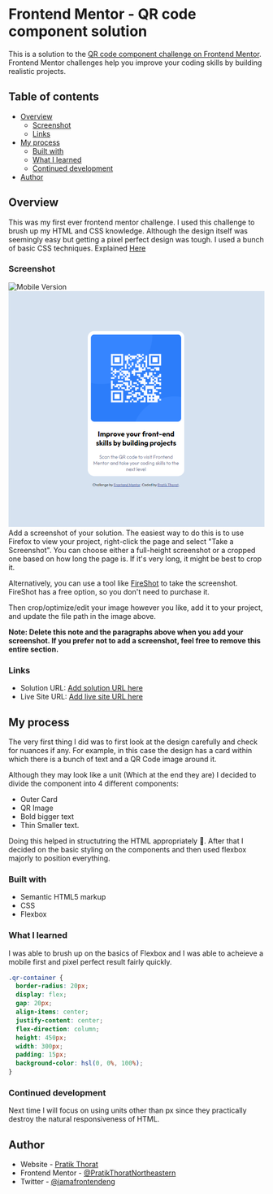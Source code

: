 # Frontend Mentor - QR code component solution

This is a solution to the [QR code component challenge on Frontend Mentor](https://www.frontendmentor.io/challenges/qr-code-component-iux_sIO_H). Frontend Mentor challenges help you improve your coding skills by building realistic projects.

## Table of contents

- [Overview](#overview)
  - [Screenshot](#screenshot)
  - [Links](#links)
- [My process](#my-process)
  - [Built with](#built-with)
  - [What I learned](#what-i-learned)
  - [Continued development](#continued-development)
- [Author](#author)

## Overview

This was my first ever frontend mentor challenge. I used this challenge to brush up my HTML and CSS knowledge. Although the design itself was seemingly easy but getting a pixel perfect design was tough. I used a bunch of basic CSS techniques. Explained [Here](#my-process)

### Screenshot

![Mobile Version](./screenshots/Mobile_Screenshot.png.jpg)
![Desktop Version](./screenshots/Desktop_Screenshot.png)
Add a screenshot of your solution. The easiest way to do this is to use Firefox to view your project, right-click the page and select "Take a Screenshot". You can choose either a full-height screenshot or a cropped one based on how long the page is. If it's very long, it might be best to crop it.

Alternatively, you can use a tool like [FireShot](https://getfireshot.com/) to take the screenshot. FireShot has a free option, so you don't need to purchase it.

Then crop/optimize/edit your image however you like, add it to your project, and update the file path in the image above.

**Note: Delete this note and the paragraphs above when you add your screenshot. If you prefer not to add a screenshot, feel free to remove this entire section.**

### Links

- Solution URL: [Add solution URL here](https://your-solution-url.com)
- Live Site URL: [Add live site URL here](https://your-live-site-url.com)

## My process

The very first thing I did was to first look at the design carefully and check for nuances if any. For example, in this case the design has a card within which there is a bunch of text and a QR Code image around it.

Although they may look like a unit (Which at the end they are) I decided to divide the component into 4 different components:

- Outer Card
- QR Image
- Bold bigger text
- Thin Smaller text.

Doing this helped in structutring the HTML appropriately 🤗. After that I decided on the basic styling on the components and then used flexbox majorly to position everything.

### Built with

- Semantic HTML5 markup
- CSS
- Flexbox

### What I learned

I was able to brush up on the basics of Flexbox and I was able to acheieve a mobile first and pixel perfect result fairly quickly.

```css
.qr-container {
  border-radius: 20px;
  display: flex;
  gap: 20px;
  align-items: center;
  justify-content: center;
  flex-direction: column;
  height: 450px;
  width: 300px;
  padding: 15px;
  background-color: hsl(0, 0%, 100%);
}
```

### Continued development

Next time I will focus on using units other than px since they practically destroy the natural responsiveness of HTML.

## Author

- Website - [Pratik Thorat](https://www.your-site.com)
- Frontend Mentor - [@PratikThoratNortheastern](https://www.frontendmentor.io/profile/PratikThoratNortheastern)
- Twitter - [@iamafrontendeng](https://twitter.com/iamafrontendeng)
